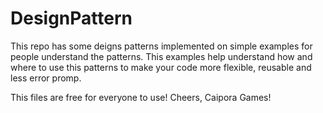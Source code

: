 # DesignPattern


This repo has some deigns patterns implemented on simple examples for people understand the patterns. This examples help understand how and where to use this patterns to make your code more flexible, reusable and less error promp.

This files are free for everyone to use! Cheers, Caipora Games!
